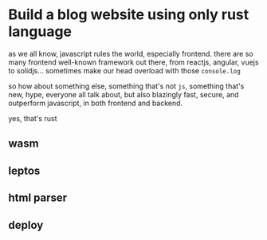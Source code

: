 # Build a blog website using only rust language

as we all know, javascript rules the world, especially frontend. there are so many frontend well-known framework out there, from reactjs, angular, vuejs to solidjs... sometimes make our head overload with those `console.log`

so how about something else, something that's not `js`, something that's new, hype, everyone all talk about, but also blazingly fast, secure, and outperform javascript, in both frontend and backend.

yes, that's rust

## wasm

## leptos

## html parser

## deploy
